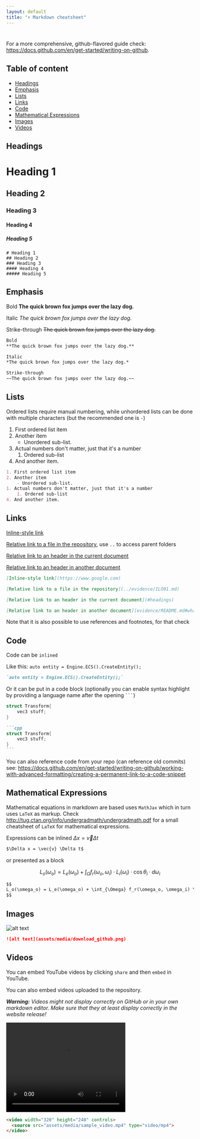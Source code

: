 ```yaml
---
layout: default
title: "⬇️ Markdown cheatsheet"
---
```


# 
For a more comprehensive, github-flavored guide check: https://docs.github.com/en/get-started/writing-on-github. 

## Table of content
- [Headings](#headings)
- [Emphasis](#emphasis)
- [Lists](#lists)
- [Links](#links)
- [Code](#code)
- [Mathematical Expressions](#mathematical-expressions)
- [Images](#images)
- [Videos](#videos)

## Headings

# Heading 1
## Heading 2
### Heading 3
#### Heading 4
##### Heading 5

```
# Heading 1
## Heading 2
### Heading 3
#### Heading 4
##### Heading 5
```

## Emphasis

Bold
**The quick brown fox jumps over the lazy dog.**

Italic
*The quick brown fox jumps over the lazy dog.*

Strike-through
~~The quick brown fox jumps over the lazy dog.~~

```markdown
Bold
**The quick brown fox jumps over the lazy dog.**

Italic
*The quick brown fox jumps over the lazy dog.*

Strike-through
~~The quick brown fox jumps over the lazy dog.~~
```

## Lists
Ordered lists require manual numbering, while unhordered lists can be done with multiple characters (but the recommended one is `-`)

1. First ordered list item
2. Another item
    - Unordered sub-list. 
1. Actual numbers don't matter, just that it's a number
    1. Ordered sub-list
4. And another item.


```markdown
1. First ordered list item
2. Another item
    - Unordered sub-list. 
1. Actual numbers don't matter, just that it's a number
    1. Ordered sub-list
4. And another item.
```

## Links
[Inline-style link](https://www.google.com)

[Relative link to a file in the repository](../evidence/ILO01.md), use `..` to access parent folders 

[Relative link to an header in the current document](#headings)

[Relative link to an header in another document](evidence/README.md#what-is-in-this-template)

```markdown
[Inline-style link](https://www.google.com)

[Relative link to a file in the repository](../evidence/ILO01.md)

[Relative link to an header in the current document](#headings)

[Relative link to an header in another document](evidence/README.md#what-is-in-this-template)

```

Note that it is also possible to use references and footnotes, for that check 

## Code 
Code can be `inlined` 

Like this: `auto entity = Engine.ECS().CreateEntity();`

```markdown
`auto entity = Engine.ECS().CreateEntity();`
```

Or it can be put in a code block (optionally you can enable syntax highlight by providing a language name after the opening ` ``` `)

```cpp
struct Transform{
    vec3 stuff;
}
```

````markdown
```cpp
struct Transform{
    vec3 stuff;
}
```
````

You can also reference code from your repo (can reference old commits) see:
https://docs.github.com/en/get-started/writing-on-github/working-with-advanced-formatting/creating-a-permanent-link-to-a-code-snippet

## Mathematical Expressions

Mathematical equations in markdown are based uses `MathJax` which in turn uses `LaTeX` as markup. Check http://tug.ctan.org/info/undergradmath/undergradmath.pdf for a small cheatsheet of `LaTeX` for mathematical expressions.

Expressions can be inlined $\Delta x = \vec{v} \Delta t$
```markdown
$\Delta x = \vec{v} \Delta t$
```

or presented as a block

$$
L_o(\omega_o) = L_e(\omega_o) + \int_{\Omega} f_r(\omega_o, \omega_i) \cdot L_i(\omega_i) \cdot \cos\theta_{i} \cdot d\omega_i
$$

```markdown
$$
L_o(\omega_o) = L_e(\omega_o) + \int_{\Omega} f_r(\omega_o, \omega_i) \cdot L_i(\omega_i) \cdot \cos\theta_{i} \cdot d\omega_i
$$
```

## Images 
![alt text](assets/media/download_github.png)

```markdown
![alt text](assets/media/download_github.png)
```

## Videos
You can embed YouTube videos by clicking `share` and then `embed` in YouTube.

You can also embed videos uploaded to the repository.

*__Warning:__ Videos might not display correctly on GitHub or in your own markdown editor. Make sure that they at least display correctly in the website release!*

<video width="320" height="240" controls>
  <source src="assets/media/sample_video.mp4" type="video/mp4">
</video>

```markdown
<video width="320" height="240" controls>
  <source src="assets/media/sample_video.mp4" type="video/mp4">
</video>
```
